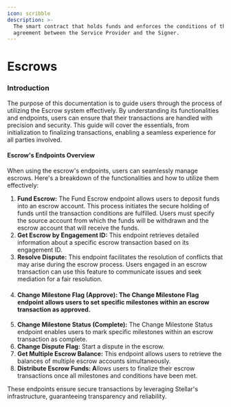 ```yaml
---
icon: scribble
description: >-
  The smart contract that holds funds and enforces the conditions of the
  agreement between the Service Provider and the Signer.
---
```


# Escrows

### Introduction

The purpose of this documentation is to guide users through the process of utilizing the Escrow system effectively. By understanding its functionalities and endpoints, users can ensure that their transactions are handled with precision and security. This guide will cover the essentials, from initialization to finalizing transactions, enabling a seamless experience for all parties involved.

#### Escrow's Endpoints Overview

When using the escrow's endpoints, users can seamlessly manage escrows. Here's a breakdown of the functionalities and how to utilize them effectively:

1. **Fund Escrow:** The Fund Escrow endpoint allows users to deposit funds into an escrow account. This process initiates the secure holding of funds until the transaction conditions are fulfilled. Users must specify the source account from which the funds will be withdrawn and the escrow account that will receive the funds.&#x20;
2. **Get Escrow by Engagement ID:** This endpoint retrieves detailed information about a specific escrow transaction based on its engagement ID.
3. **Resolve Dispute:** This endpoint facilitates the resolution of conflicts that may arise during the escrow process. Users engaged in an escrow transaction can use this feature to communicate issues and seek mediation for a fair resolution.
4. #### Change Milestone Flag (Approve): The Change Milestone Flag endpoint allows users to set specific milestones within an escrow transaction as approved.&#x20;
5. **Change Milestone Status (Complete):** The Change Milestone Status endpoint enables users to mark specific milestones within an escrow transaction as complete.&#x20;
6. **Change Dispute Flag:** Start a dispute in the escrow.
7. **Get Multiple Escrow Balance:** This endpoint allows users to retrieve the balances of multiple escrow accounts simultaneously.&#x20;
8. **Distribute Escrow Funds: A**llows users to finalize their escrow transactions once all milestones and conditions have been met.&#x20;

These endpoints ensure secure transactions by leveraging Stellar's infrastructure, guaranteeing transparency and reliability.
